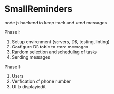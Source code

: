 # SmallReminders
node.js backend to keep track and send messages

Phase I:
   1. Set up environment (servers, DB, testing, linting)
   1. Configure DB table to store messages
   1. Random selection and scheduling of tasks
   1. Sending messages

Phase II:
   1. Users
   1. Verification of phone number
   1. UI to display/edit

